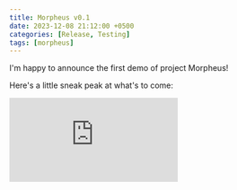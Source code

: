 ```yaml
---
title: Morpheus v0.1
date: 2023-12-08 21:12:00 +0500
categories: [Release, Testing]
tags: [morpheus]
---
```


I'm happy to announce the first demo of project Morpheus!

Here's a little sneak peak at what's to come:

<iframe src="http://www.youtube.com/embed/uBPPXIbcJOo" frameborder="0" allowfullscreen></iframe>
